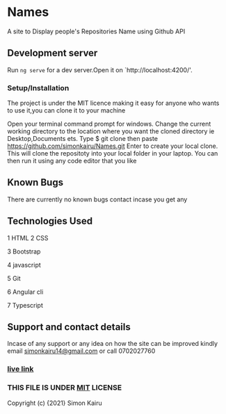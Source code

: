 # Names
A site to Display people's Repositories Name using Github  API

## Development server
Run `ng serve` for a dev server.Open it on  `http://localhost:4200/'.

### Setup/Installation 

The project is under the MIT licence making it easy for anyone who wants to use it,you can clone it to your machine

Open your terminal command prompt for windows.
Change the current working directory to the location where you want the cloned directory ie Desktop,Documents ets.
Type $ git clone then paste https://github.com/simonkairu/Names.git
Enter to create your local clone.
This will clone the repositoty into your local folder in your laptop.
You can then run it using any code editor that you like

## Known Bugs
There are currently no known bugs contact incase you get any

## Technologies Used
1 HTML
2 CSS 

3 Bootstrap

4 javascript

5 Git

6 Angular cli

7 Typescript

## Support and contact details
Incase of any support or any idea on how the site can be improved kindly email  simonkairu14@gmail.com or call 0702027760

### [live link](https://simonkairu.github.io/Names/)

### THIS FILE IS UNDER [MIT](LICENSE) LICENSE

Copyright (c) {2021} Simon Kairu





